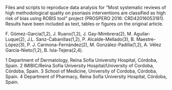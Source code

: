 Files and scripts to reproduce data analysis for "Most systematic reviews of high methodological quality on psoriasis interventions are classified as high risk of bias using ROBIS tool" project (PROSPERO 2016: CRD42016053181). Results have been included as text, tables or figures on the original article.

F. Gómez-García(1,2), J. Ruano(1,2), J. Gay-Mimbrera(2), M. Aguilar-Luque(2), J.L. Sanz-Cabanillas(1,2), P. Alcalde-Mellado(3), B. Maestre-López(3), P. J. Carmona-Fernández(2), M. González-Padilla(1,2), A. Vélez García-Nieto(1,2), B. Isla-Tejera(2,4).

1 Department of Dermatology, Reina Sofía University Hospital, Córdoba, Spain.
2 IMIBIC/Reina Sofía University Hospital/University of Cordoba, Córdoba, Spain.
3 School of Medicine, University of Cordoba, Córdoba, Spain.
4 Department of Pharmacy, Reina Sofía University Hospital, Córdoba, Spain.
